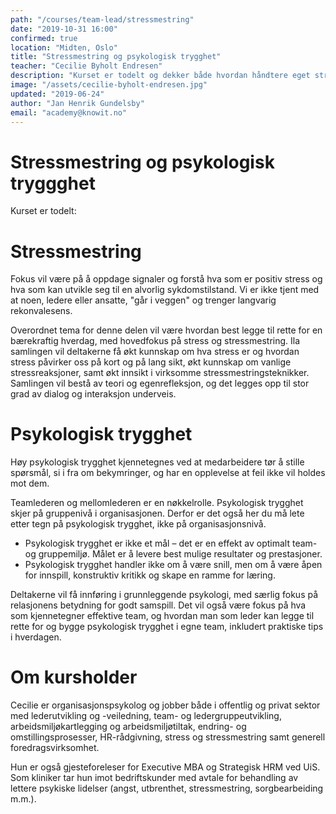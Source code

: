 ```yaml
---
path: "/courses/team-lead/stressmestring"
date: "2019-10-31 16:00"
confirmed: true
location: "Midten, Oslo"
title: "Stressmestring og psykologisk trygghet"
teacher: "Cecilie Byholt Endresen"
description: "Kurset er todelt og dekker både hvordan håndtere eget stressnivå og hvordan gi psykologisk trygghet til teamet."
image: "/assets/cecilie-byholt-endresen.jpg"
updated: "2019-06-24"
author: "Jan Henrik Gundelsby"
email: "academy@knowit.no"
---
```


# Stressmestring og psykologisk tryggghet

Kurset er todelt:

# Stressmestring
Fokus vil være på å oppdage signaler og forstå hva som er positiv stress og hva som kan utvikle seg til en alvorlig sykdomstilstand. Vi er ikke tjent med at noen, ledere eller ansatte, "går i veggen" og trenger langvarig rekonvalesens. 

Overordnet tema for denne delen vil være hvordan best legge til rette for en bærekraftig hverdag, med hovedfokus på stress og stressmestring. Ila samlingen vil deltakerne få økt kunnskap om hva stress er og hvordan stress påvirker oss på kort og på lang sikt, økt kunnskap om vanlige stressreaksjoner, samt økt innsikt i virksomme stressmestringsteknikker. Samlingen vil bestå av teori og egenrefleksjon, og det legges opp til stor grad av dialog og interaksjon underveis.

# Psykologisk trygghet
Høy psykologisk trygghet kjennetegnes ved at medarbeidere tør å stille spørsmål, si i fra om bekymringer, og har en opplevelse at feil ikke vil holdes mot dem.

Teamlederen og mellomlederen er en nøkkelrolle. Psykologisk trygghet skjer på gruppenivå i organisasjonen. Derfor er det også her du må lete etter tegn på psykologisk trygghet, ikke på organisasjonsnivå.

* Psykologisk trygghet er ikke et mål – det er en effekt av optimalt team- og gruppemiljø. Målet er å levere best mulige resultater og prestasjoner.
* Psykologisk trygghet handler ikke om å være snill, men om å være åpen for innspill, konstruktiv kritikk og skape en ramme for læring.

Deltakerne vil få innføring i grunnleggende psykologi, med særlig fokus på relasjonens betydning for godt samspill. Det vil også være fokus på hva som kjennetegner effektive team, og hvordan man som leder kan legge til rette for og bygge psykologisk trygghet i egne team, inkludert praktiske tips i hverdagen.

# Om kursholder
Cecilie er organisasjonspsykolog og jobber både i offentlig og privat sektor med lederutvikling og -veiledning, team- og ledergruppeutvikling, arbeidsmiljøkartlegging og arbeidsmiljøtiltak, endring- og omstillingsprosesser, HR-rådgivning, stress og stressmestring samt generell foredragsvirksomhet. 

Hun er også gjesteforeleser for Executive MBA og Strategisk HRM ved UiS. Som kliniker tar hun imot bedriftskunder med avtale for behandling av lettere psykiske lidelser (angst, utbrenthet, stressmestring, sorgbearbeiding m.m.).
